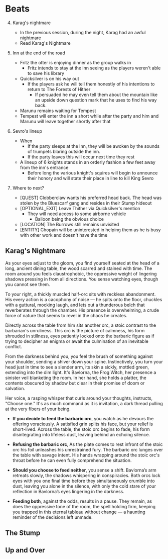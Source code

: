 # Beats
4. Karag's nightmare
    - In the previous session, during the night, Karag had an awful nightmare
    - Read Karag's Nightmare

1. Inn at the end of the road
    - Fritz the otter is enjoying dinner as the group walks in
        - Fritz intends to stay at the inn seeing as the players weren't able to save his library
    - Quicksilver is on his way out
        - If the players ask he will tell them honestly of his intentions to return to The Forests of Hither
            - If persuaded he may even tell them about the mountain like an upside down question mark that he uses to find his way back.
    - Marunu remains waiting for Tempest
    - Tempest will enter the inn a short while after the party and him and Marunu will leave together shortly after that

2. Sevro's lineup
    - When
        - If the party sleeps at the Inn, they will be awoken by the sounds of trumpets blaring outside the inn. 
        - If the party leaves this will occur next time they rest
    - A lineup of 6 knights stands in an orderly fashion a few feet away from the inn's entrance
        - Before long the various knight's squires will begin to announce their honory and will state their place in line to kill King Sevro

3. Where to next?
    - [QUEST] Clobberclaw wants his preferred head back. The head was stolen by the Bluescarf gang and resides in their Stump hideout
    - [OPTIONAL_EXIT] Leave Thither via Quicksilver's mention
        - They will need access to some airborne vehicle
            - Balloon being the obvious choice
    - [LOCATION] The Burrows still remains unvisited
    - [ENTITY] Chopain will be uninterested in helping them as he is busy with other work and doesn't have the time

## Karag's Nightmare
As your eyes adjust to the gloom, you find yourself seated at the head of a long, ancient dining table, the wood scarred and stained with time. The room around you feels claustrophobic, the oppressive weight of lingering shadows pressing in from all directions. You sense watching eyes, though you cannot see them. 

To your right, a thickly muscled half-orc sits with reckless abandonment. His every action is a cacophony of noise — he spits onto the floor, chuckles with a guttural, mocking laugh, and lets out a thunderous belch that reverberates through the chamber. His presence is overwhelming, a crude force of nature that seems to revel in the chaos he creates.

Directly across the table from him sits another orc, a stoic contrast to the barbarian's unruliness. This orc is the picture of calmness, his form shrouded in stillness, eyes patiently locked onto the barbaric figure as if trying to decipher an enigma or await the culmination of an inevitable conflict.

From the darkness behind you, you feel the brush of something against your shoulder, sending a shiver down your spine. Instinctively, you turn your head just in time to see a slender arm, its skin a sickly, mottled green, extending into the dim light. It's Bavlorna, the Frog Witch, her presence a sinister veil blanketing the room. In her hand, she holds a platter, the contents obscured by shadow but clear in their promise of doom or salvation.

Her voice, a rasping whisper that curls around your thoughts, instructs, "Choose one." It's as much command as it is invitation, a dark thread pulling at the very fibers of your being.

- **If you decide to feed the barbaric orc**, you watch as he devours the offering voraciously. A satisfied grin splits his face, but your relief is short-lived. Across the table, the stoic orc begins to fade, his form disintegrating into lifeless dust, leaving behind an echoing silence.

- **Refusing the barbaric orc**, As the plate comes to rest infront of the stoic orc his foil unleashes his unrestrained fury. The barbaric orc lunges over the table with savage intent. His hands wrapping around the stoic orc's throat before he can even fully comprehend the situation.

- **Should you choose to feed neither**, you sense a shift. Bavlorna’s arm retreats slowly, the shadows whispering in conspiracies. Both orcs lock eyes with you one final time before they simultaneously crumble into dust, leaving you alone in the silence, with only the cold stare of your reflection in Bavlorna’s eyes lingering in the darkness.

- **Feeding both**, against the odds, results in a pause. They remain, as does the oppressive tone of the room, the spell holding firm, keeping you trapped in this eternal tableau without change — a haunting reminder of the decisions left unmade.

## The Stump

## Up and Over